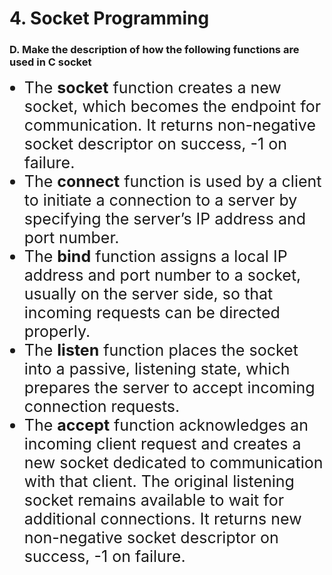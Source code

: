 <!-- ---
marp: true
theme: default
paginate: true

--- -->

# 4. Socket Programming

### D. Make the description of how the following functions are used in C socket
<!-- Lee Taeyeong -->



- The **socket** function creates a new socket, which becomes the endpoint for communication. It returns non-negative socket descriptor on success, -1 on failure.
- The **connect** function is used by a client to initiate a connection to a server by specifying the server’s IP address and port number.
- The **bind** function assigns a local IP address and port number to a socket, usually on the server side, so that incoming requests can be directed properly.
- The **listen** function places the socket into a passive, listening state, which prepares the server to accept incoming connection requests.
- The **accept** function acknowledges an incoming client request and creates a new socket dedicated to communication with that client. The original listening socket remains available to wait for additional connections. It returns new non-negative socket descriptor on success, -1 on failure.

<style scoped>
li {
    font-size: 25px;
}
</style>